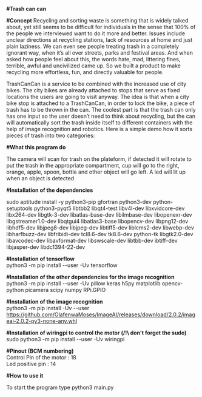 **#Trash can can**

**#Concept**
Recycling and sorting waste is something that is widely talked about, yet still seems to be difficult for individuals in the sense that 100% of the people we interviewed want to do it more and better. Issues include unclear directions at recycling stations, lack of resources at home and just plain laziness. We can even see people treating trash in a completely ignorant way, when it’s all over streets, parks and festival areas. And when asked how people feel about this, the words hate, mad, littering fines, terrible, awful and uncivilized came up. So we built a product to make recycling more effortless, fun, and directly valuable for people.

TrashCanCan is a service to be combined with the increased use of city bikes. The city bikes are already attached to stops that serve as fixed locations the users are going to visit anyway.
The idea is that when a city bike stop is attached to a TrashCanCan, in order to lock the bike, a piece of trash has to be thrown in the can. The coolest part is that the trash can only has one input so the user doesn’t need to think about recycling, but the can will automatically sort the trash inside itself to different containers with the help of image recognition and robotics.
Here is a simple demo how it sorts pieces of trash into two categories:


**#What this program do**  

The camera will scan for trash on the plateform, if detected it will rotate to put the trash in the appropriate compartment, cup will go to the right, orange, apple, spoon, bottle and other object will go left.
A led will lit up when an object is detected

**#Installation of the dependencies**  

sudo aptitude install -y  python3-pip gfortran python3-dev python-setuptools    python3-pyqt5 libtbb2   libqt4-test  libv4l-dev libxvidcore-dev libx264-dev libgtk-3-dev  libatlas-base-dev   libilmbase-dev libopenexr-dev libgstreamer1.0-dev libqtgui4  libatlas3-base libopencv-dev libpng12-dev    libhdf5-dev libjpeg8-dev  libjpeg-dev libtiff5-dev liblcms2-dev libwebp-dev libharfbuzz-dev libfribidi-dev tcl8.6-dev tk8.6-dev python-tk libgtk2.0-dev libavcodec-dev libavformat-dev libswscale-dev    libtbb-dev ibtiff-dev libjasper-dev libdc1394-22-dev

**#Installation of tensorflow**  
python3 -m pip install --user -Uv tensorflow

**#Installation of the other dependencies for the image recognition**  
python3 -m pip install --user -Uv  pillow keras h5py matplotlib opencv-python  picamera scipy numpy RPi.GPIO

**#Installation of the image recognition**  
python3 -m pip install -Uv --user https://github.com/OlafenwaMoses/ImageAI/releases/download/2.0.2/imageai-2.0.2-py3-none-any.whl

**#Installation of wiringpi to control the motor  (/!\ don't forget the sudo)**  
sudo python3 -m pip install --user -Uv wiringpi

**#Pinout (BCM numbering)**  
Control Pin of the motor : 18  
Led positive pin : 14

**#How to use it**  

To start the program type python3 main.py
